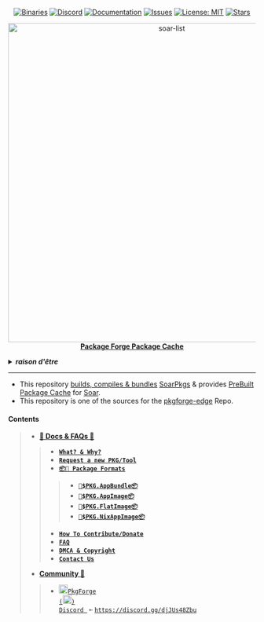 <div align="center">

[discord-shield]: https://img.shields.io/discord/1313385177703256064?logo=%235865F2&label=Discord
[discord-url]: https://discord.gg/djJUs48Zbu
[stars-shield]: https://img.shields.io/github/stars/pkgforge/pkgcache.svg
[stars-url]: https://github.com/pkgforge/pkgcache/stargazers
[issues-shield]: https://img.shields.io/github/issues/pkgforge/pkgcache.svg
[issues-url]: https://github.com/pkgforge/pkgcache/issues
[license-shield]: https://img.shields.io/github/license/pkgforge/pkgcache.svg
[license-url]: https://github.com/pkgforge/pkgcache/blob/main/LICENSE
[doc-shield]: https://img.shields.io/badge/docs.pkgforge.dev-blue
[doc-url]: https://docs.pkgforge.dev/orgs/pkgforge-core/projects/pkgcache

<a href="https://github.com/pkgforge/pkgcache/tree/main/.github/scripts"><img src="https://img.shields.io/badge/Packages-(16)+(72)-blue?labelColor=orange&style=flat&link=https://github.com/pkgforge/pkgcache/tree/main/.github/scripts" alt="Binaries" /></a>
[![Discord][discord-shield]][discord-url]
[![Documentation][doc-shield]][doc-url]
[![Issues][issues-shield]][issues-url]
[![License: MIT][license-shield]][license-url]
[![Stars][stars-shield]][stars-url]
</div>

<p align="center">
    <!-- <a href="https://github.com/pkgforge/soar">
        <img src="https://github.com/user-attachments/assets/220ce7b3-55b3-496e-b3b8-2556123193a2" width="100">
    </a><br> -->
    <a href="https://github.com/pkgforge/soar">
        <img src="https://bin.pkgforge.dev/list.gif?tmp.HqVqXOZmVx=tmp.hegKTSmpwc" alt="soar-list" width="650">
    </a><br> 
    <b><strong> <a href="https://docs.pkgforge.dev/orgs/pkgforge-core/projects/pkgcache">Package Forge Package Cache</a></code></strong></b>
    <br>
</p>

<!-- Crude Attempt at Humor -->
<details>
  <summary><b><i>raison d'être</i></b></summary>
  <a href="https://www.reddit.com/r/github/comments/1at9br4/i_am_new_to_github_and_i_have_lots_to_say/" target="_blank">
    <img src="https://github.com/user-attachments/assets/c8b22bea-a88d-48f8-b4d2-61284320d87f" alt="Inspiration Image">
  </a>
  <a href="https://github.com/sherlock-project/sherlock/issues/2011" target="_blank">
    <img src="https://github.com/user-attachments/assets/5a08ecaa-a412-4eaf-a9e8-1214455a6368" alt="Inspiration Image">
  </a>
</details>

---
- This repository [builds, compiles & bundles](https://github.com/pkgforge/pkgcache/actions) [SoarPkgs](https://github.com/pkgforge/soarpkgs) & provides [PreBuilt Package Cache](https://docs.pkgforge.dev/orgs/pkgforge-core/projects/pkgcache/cache) for [Soar](https://github.com/pkgforge/soar).
- This repository is one of the sources for the [pkgforge-edge](https://docs.pkgforge.dev/repositories/pkgforge-edge) Repo.
#### Contents
> - [**📖 Docs & FAQs 📖**](https://docs.pkgforge.dev/orgs/pkgforge-core/projects/pkgcache)
> > - [**`What? & Why?`**](https://docs.pkgforge.dev/orgs/pkgforge-core/projects/pkgcache/faq#history-and-lore)
> > - [**`Request a new PKG/Tool`**](https://docs.pkgforge.dev/orgs/pkgforge-core/projects/pkgcache/package-request)
> > - [**`📦📀 Package Formats`**](https://docs.pkgforge.dev/formats/packages)
> > > - [**`📀$PKG.AppBundle📦`**](https://docs.pkgforge.dev/formats/packages/appbundle)
> > > - [**`📀$PKG.AppImage📦`**](https://docs.pkgforge.dev/formats/packages/appimage)
> > > - [**`📀$PKG.FlatImage📦`**](https://docs.pkgforge.dev/formats/packages/flatimage)
> > > - [**`📀$PKG.NixAppImage📦`**](https://docs.pkgforge.dev/formats/packages/nixappimage)
> > - [**`How To Contribute/Donate`**](https://docs.pkgforge.dev/orgs/pkgforge-core/projects/pkgcache/contribution)
> > - [**`FAQ`**](https://docs.pkgforge.dev/orgs/pkgforge-core/projects/pkgcache/faq)
> > - [**`DMCA & Copyright`**](https://docs.pkgforge.dev/orgs/pkgforge-core/projects/pkgcache/dmca-or-copyright-cease-and-desist)
> > - [**`Contact Us`**](https://docs.pkgforge.dev/contact/chat)
> - [**Community 💬**](https://docs.pkgforge.dev/contact/chat)
> > - <a href="https://discord.gg/djJUs48Zbu"><img src="https://github.com/user-attachments/assets/5a336d72-6342-4ca5-87a4-aa8a35277e2f" width="18" height="18"><code>PkgForge (<img src="https://github.com/user-attachments/assets/a08a20e6-1795-4ee6-87e6-12a8ab2a7da6" width="18" height="18">) Discord </code></a> `➼` [`https://discord.gg/djJUs48Zbu`](https://discord.gg/djJUs48Zbu)
